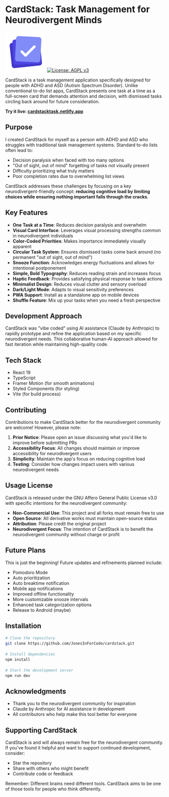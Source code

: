 # CardStack: Task Management for Neurodivergent Minds

![CardStack Logo](public/pwa-icons/icon-128x128.png)
[![License: AGPL v3](https://img.shields.io/badge/License-AGPL%20v3-blue.svg)](https://www.gnu.org/licenses/agpl-3.0)

CardStack is a task management application specifically designed for people with ADHD and ASD (Autism Spectrum Disorder). Unlike conventional to-do list apps, CardStack presents one task at a time as a full-screen card that demands attention and decision, with dismissed tasks circling back around for future consideration.

**Try it live: [cardstacktask.netlify.app](https://cardstacktask.netlify.app)**

## Purpose

I created CardStack for myself as a person with ADHD and ASD who struggles with traditional task management systems. Standard to-do lists often lead to:

- Decision paralysis when faced with too many options
- "Out of sight, out of mind" forgetting of tasks not visually present
- Difficulty prioritizing what truly matters
- Poor completion rates due to overwhelming list views

CardStack addresses these challenges by focusing on a key neurodivergent-friendly concept: **reducing cognitive load by limiting choices while ensuring nothing important falls through the cracks**.

## Key Features

- **One Task at a Time**: Reduces decision paralysis and overwhelm
- **Visual Card Interface**: Leverages visual processing strengths common in neurodivergent individuals
- **Color-Coded Priorities**: Makes importance immediately visually apparent
- **Circular Task System**: Ensures dismissed tasks come back around (no permanent "out of sight, out of mind")
- **Snooze Function**: Acknowledges energy fluctuations and allows for intentional postponement
- **Simple, Bold Typography**: Reduces reading strain and increases focus
- **Haptic Feedback**: Provides satisfying physical response to task actions
- **Minimalist Design**: Reduces visual clutter and sensory overload
- **Dark/Light Mode**: Adapts to visual sensitivity preferences
- **PWA Support**: Install as a standalone app on mobile devices
- **Shuffle Feature**: Mix up your tasks when you need a fresh perspective

## Development Approach

CardStack was "vibe coded" using AI assistance (Claude by Anthropic) to rapidly prototype and refine the application based on my specific neurodivergent needs. This collaborative human-AI approach allowed for fast iteration while maintaining high-quality code.

## Tech Stack

- React 19
- TypeScript
- Framer Motion (for smooth animations)
- Styled Components (for styling)
- Vite (for build process)

## Contributing

Contributions to make CardStack better for the neurodivergent community are welcome! However, please note:

1. **Prior Notice**: Please open an issue discussing what you'd like to improve before submitting PRs
2. **Accessibility Focus**: All changes should maintain or improve accessibility for neurodivergent users
3. **Simplicity**: Maintain the app's focus on reducing cognitive load
4. **Testing**: Consider how changes impact users with various neurodivergent needs

## Usage License

CardStack is released under the GNU Affero General Public License v3.0 with specific intentions for the neurodivergent community:

- **Non-Commercial Use**: This project and all forks must remain free to use
- **Open Source**: All derivative works must maintain open-source status
- **Attribution**: Please credit the original project
- **Neurodivergent Focus**: The intention of CardStack is to benefit the neurodivergent community without charge or profit

## Future Plans

This is just the beginning! Future updates and refinements planned include:

- Pomodoro Mode
- Auto prioritization
- Auto breaktime notification
- Mobile app notifications
- Improved offline functionality
- More customizable snooze intervals
- Enhanced task categorization options
- Release to Android (maybe)

## Installation

```bash
# Clone the repository
git clone https://github.com/JonesInForCode/cardstack.git

# Install dependencies
npm install

# Start the development server
npm run dev
```

## Acknowledgments

- Thank you to the neurodivergent community for inspiration
- Claude by Anthropic for AI assistance in development
- All contributors who help make this tool better for everyone

## Supporting CardStack

CardStack is and will always remain free for the neurodivergent community. If you've found it helpful and want to support continued development, consider:

- Star the repository
- Share with others who might benefit
- Contribute code or feedback

Remember: Different brains need different tools. CardStack aims to be one of those tools for people who think differently.
